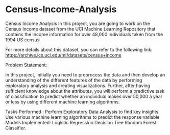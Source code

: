 # Census-Income-Analysis

Census Income Analysis
In this project, you are going to work on the Census Income dataset from the UCI Machine Learning Repository that contains the income information for over 48,000 individuals taken from the 1994 US census.

For more details about this dataset, you can refer to the following link: https://archive.ics.uci.edu/ml/datasets/census+income

Problem Statement:

In this project, initially you need to preprocess the data and then develop an understanding of the different features of the data by performing exploratory analysis and creating visualizations. Further, after having sufficient knowledge about the attributes, you will perform a predictive task of classification to predict whether an individual makes over 50,000 a year or less by using different machine learning algorithms.

Tasks Performed :
Perform Exploratory Data Analysis to find key insights.
Use various machine learning algorithms to predict the response variable
Models Implemented:
Logistic Regression
Decision Tree
Random Forest Classifier.
